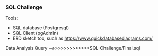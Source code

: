 ### SQL Challenge 
Tools: 
* SQL database (Postgresql)
* SQL Client (pgAdmin)
* ERD sketch too, such as https://www.quickdatabasediagrams.com/

Data Analysis Query -->>>>>>>>>>>>>SQL-Challenge/Final.sql








